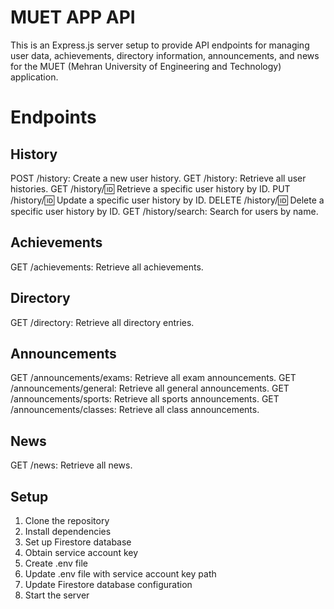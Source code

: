 # MUET APP API

This is an Express.js server setup to provide API endpoints for managing user data, achievements, directory information, announcements, and news for the MUET (Mehran University of Engineering and Technology) application.

# Endpoints

## History
POST /history: Create a new user history.
GET /history: Retrieve all user histories.
GET /history/:id: Retrieve a specific user history by ID.
PUT /history/:id: Update a specific user history by ID.
DELETE /history/:id: Delete a specific user history by ID.
GET /history/search: Search for users by name.

## Achievements
GET /achievements: Retrieve all achievements.
## Directory
GET /directory: Retrieve all directory entries.
## Announcements
GET /announcements/exams: Retrieve all exam announcements.
GET /announcements/general: Retrieve all general announcements.
GET /announcements/sports: Retrieve all sports announcements.
GET /announcements/classes: Retrieve all class announcements.
## News
GET /news: Retrieve all news.

## Setup
1. Clone the repository
2. Install dependencies
3. Set up Firestore database
4. Obtain service account key
5. Create .env file
6. Update .env file with service account key path
7. Update Firestore database configuration
8. Start the server
